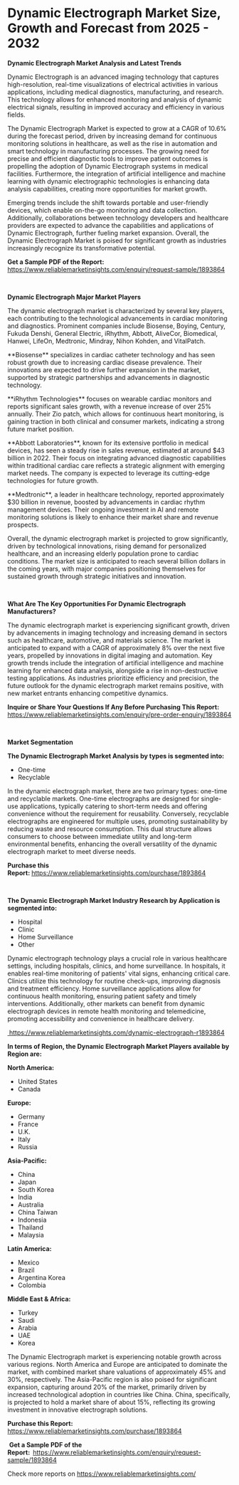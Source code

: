 <p><h1>Dynamic Electrograph Market Size, Growth and Forecast from 2025 - 2032</h1></p><p><strong>Dynamic Electrograph Market Analysis and Latest Trends</strong></p>
<p><p>Dynamic Electrograph is an advanced imaging technology that captures high-resolution, real-time visualizations of electrical activities in various applications, including medical diagnostics, manufacturing, and research. This technology allows for enhanced monitoring and analysis of dynamic electrical signals, resulting in improved accuracy and efficiency in various fields.</p><p>The Dynamic Electrograph Market is expected to grow at a CAGR of 10.6% during the forecast period, driven by increasing demand for continuous monitoring solutions in healthcare, as well as the rise in automation and smart technology in manufacturing processes. The growing need for precise and efficient diagnostic tools to improve patient outcomes is propelling the adoption of Dynamic Electrograph systems in medical facilities. Furthermore, the integration of artificial intelligence and machine learning with dynamic electrographic technologies is enhancing data analysis capabilities, creating more opportunities for market growth.</p><p>Emerging trends include the shift towards portable and user-friendly devices, which enable on-the-go monitoring and data collection. Additionally, collaborations between technology developers and healthcare providers are expected to advance the capabilities and applications of Dynamic Electrograph, further fueling market expansion. Overall, the Dynamic Electrograph Market is poised for significant growth as industries increasingly recognize its transformative potential.</p></p>
<p><strong>Get a Sample PDF of the Report:&nbsp;</strong> <a href="https://www.reliablemarketinsights.com/enquiry/request-sample/1893864?utm_campaign=3021&utm_medium=2&utm_source=Github&utm_content=ia&utm_term=05032025&utm_id=dynamic-electrograph">https://www.reliablemarketinsights.com/enquiry/request-sample/1893864</a></p>
<p>&nbsp;</p>
<p><strong>Dynamic Electrograph Major Market Players</strong></p>
<p><p>The dynamic electrograph market is characterized by several key players, each contributing to the technological advancements in cardiac monitoring and diagnostics. Prominent companies include Biosense, Boying, Century, Fukuda Denshi, General Electric, iRhythm, Abbott, AliveCor, Biomedical, Hanwei, LifeOn, Medtronic, Mindray, Nihon Kohden, and VitalPatch.</p><p>**Biosense** specializes in cardiac catheter technology and has seen robust growth due to increasing cardiac disease prevalence. Their innovations are expected to drive further expansion in the market, supported by strategic partnerships and advancements in diagnostic technology.</p><p>**iRhythm Technologies** focuses on wearable cardiac monitors and reports significant sales growth, with a revenue increase of over 25% annually. Their Zio patch, which allows for continuous heart monitoring, is gaining traction in both clinical and consumer markets, indicating a strong future market position.</p><p>**Abbott Laboratories**, known for its extensive portfolio in medical devices, has seen a steady rise in sales revenue, estimated at around $43 billion in 2022. Their focus on integrating advanced diagnostic capabilities within traditional cardiac care reflects a strategic alignment with emerging market needs. The company is expected to leverage its cutting-edge technologies for future growth.</p><p>**Medtronic**, a leader in healthcare technology, reported approximately $30 billion in revenue, boosted by advancements in cardiac rhythm management devices. Their ongoing investment in AI and remote monitoring solutions is likely to enhance their market share and revenue prospects.</p><p>Overall, the dynamic electrograph market is projected to grow significantly, driven by technological innovations, rising demand for personalized healthcare, and an increasing elderly population prone to cardiac conditions. The market size is anticipated to reach several billion dollars in the coming years, with major companies positioning themselves for sustained growth through strategic initiatives and innovation.</p></p>
<p>&nbsp;</p>
<p><strong>What Are The Key Opportunities For Dynamic Electrograph Manufacturers?</strong></p>
<p><p>The dynamic electrograph market is experiencing significant growth, driven by advancements in imaging technology and increasing demand in sectors such as healthcare, automotive, and materials science. The market is anticipated to expand with a CAGR of approximately 8% over the next five years, propelled by innovations in digital imaging and automation. Key growth trends include the integration of artificial intelligence and machine learning for enhanced data analysis, alongside a rise in non-destructive testing applications. As industries prioritize efficiency and precision, the future outlook for the dynamic electrograph market remains positive, with new market entrants enhancing competitive dynamics.</p></p>
<p><strong>Inquire or Share Your Questions If Any Before Purchasing This Report:</strong> <a href="https://www.reliablemarketinsights.com/enquiry/pre-order-enquiry/1893864?utm_campaign=3021&utm_medium=2&utm_source=Github&utm_content=ia&utm_term=05032025&utm_id=dynamic-electrograph">https://www.reliablemarketinsights.com/enquiry/pre-order-enquiry/1893864</a></p>
<p>&nbsp;</p>
<p><strong>Market Segmentation</strong></p>
<p><strong>The Dynamic Electrograph Market Analysis by types is segmented into:</strong></p>
<p><ul><li>One-time</li><li>Recyclable</li></ul></p>
<p><p>In the dynamic electrograph market, there are two primary types: one-time and recyclable markets. One-time electrographs are designed for single-use applications, typically catering to short-term needs and offering convenience without the requirement for reusability. Conversely, recyclable electrographs are engineered for multiple uses, promoting sustainability by reducing waste and resource consumption. This dual structure allows consumers to choose between immediate utility and long-term environmental benefits, enhancing the overall versatility of the dynamic electrograph market to meet diverse needs.</p></p>
<p><strong>Purchase this Report:&nbsp;</strong><a href="https://www.reliablemarketinsights.com/purchase/1893864?utm_campaign=3021&utm_medium=2&utm_source=Github&utm_content=ia&utm_term=05032025&utm_id=dynamic-electrograph">https://www.reliablemarketinsights.com/purchase/1893864</a></p>
<p>&nbsp;</p>
<p><strong>The Dynamic Electrograph Market Industry Research by Application is segmented into:</strong></p>
<p><ul><li>Hospital</li><li>Clinic</li><li>Home Surveillance</li><li>Other</li></ul></p>
<p><p>Dynamic electrograph technology plays a crucial role in various healthcare settings, including hospitals, clinics, and home surveillance. In hospitals, it enables real-time monitoring of patients' vital signs, enhancing critical care. Clinics utilize this technology for routine check-ups, improving diagnosis and treatment efficiency. Home surveillance applications allow for continuous health monitoring, ensuring patient safety and timely interventions. Additionally, other markets can benefit from dynamic electrograph devices in remote health monitoring and telemedicine, promoting accessibility and convenience in healthcare delivery.</p></p>
<p><a href="https://www.reliablemarketinsights.com/dynamic-electrograph-r1893864?utm_campaign=3021&utm_medium=2&utm_source=Github&utm_content=ia&utm_term=05032025&utm_id=dynamic-electrograph">&nbsp;https://www.reliablemarketinsights.com/dynamic-electrograph-r1893864</a></p>
<p><strong>In terms of Region, the Dynamic Electrograph Market Players available by Region are:</strong></p>
<p>
    <p> <strong> North America: </strong>
        <ul>
            <li>United States</li>
            <li>Canada</li>
        </ul>
        </p> 
    <p> <strong> Europe: </strong>
        <ul>
            <li>Germany</li>
            <li>France</li>
            <li>U.K.</li>
            <li>Italy</li>
            <li>Russia</li>
        </ul>
        </p> 
    <p> <strong> Asia-Pacific: </strong>
        <ul>
            <li>China</li>
            <li>Japan</li>
            <li>South Korea</li>
            <li>India</li>
            <li>Australia</li>
            <li>China Taiwan</li>
            <li>Indonesia</li>
            <li>Thailand</li>
            <li>Malaysia</li>
        </ul>
        </p> 
    <p> <strong> Latin America: </strong>
        <ul>
            <li>Mexico</li>
            <li>Brazil</li>
            <li>Argentina Korea</li>
            <li>Colombia</li>
        </ul>
        </p> 
    <p> <strong> Middle East & Africa: </strong>
        <ul>
            <li>Turkey</li>
            <li>Saudi</li>
            <li>Arabia</li>
            <li>UAE</li>
            <li>Korea</li>
        </ul>
    </p>
    </p>
<p><p>The Dynamic Electrograph market is experiencing notable growth across various regions. North America and Europe are anticipated to dominate the market, with combined market share valuations of approximately 45% and 30%, respectively. The Asia-Pacific region is also poised for significant expansion, capturing around 20% of the market, primarily driven by increased technological adoption in countries like China. China, specifically, is projected to hold a market share of about 15%, reflecting its growing investment in innovative electrograph solutions.</p></p>
<p><strong>Purchase this Report: </strong><a href="https://www.reliablemarketinsights.com/purchase/1893864?utm_campaign=3021&utm_medium=2&utm_source=Github&utm_content=ia&utm_term=05032025&utm_id=dynamic-electrograph">https://www.reliablemarketinsights.com/purchase/1893864</a></p>
<p>&nbsp;<strong>Get a Sample PDF of the Report:&nbsp;&nbsp;</strong><a href="https://www.reliablemarketinsights.com/enquiry/request-sample/1893864?utm_campaign=3021&utm_medium=2&utm_source=Github&utm_content=ia&utm_term=05032025&utm_id=dynamic-electrograph">https://www.reliablemarketinsights.com/enquiry/request-sample/1893864</a></p>
<p><strong></strong></p>
<p>Check more reports on <a href="https://www.reliablemarketinsights.com/?utm_campaign=3021&utm_medium=2&utm_source=Github&utm_content=ia&utm_term=05032025&utm_id=dynamic-electrograph">https://www.reliablemarketinsights.com/</a></p>